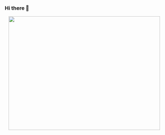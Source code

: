 ### Hi there 👋

<!--
**Shoukox/Shoukox** is a ✨ _special_ ✨ repository because its `README.md` (this file) appears on your GitHub profile.

Here are some ideas to get you started:

- 🔭 I’m currently working on ...
- 🌱 I’m currently learning ...
- 👯 I’m looking to collaborate on ...
- 🤔 I’m looking for help with ...
- 💬 Ask me about ...
- 📫 How to reach me: ...
- 😄 Pronouns: ...
- ⚡ Fun fact: ...
-->

<div align="center">
  <img src="https://media2.giphy.com/media/v1.Y2lkPTc5MGI3NjExZjA2OTMzNWRjMTg1ZjA0NGRjOTBkNDY0OGQ1ZjVjNjM4MTI2NzBkYyZjdD1n/vzO0Vc8b2VBLi/giphy.gif" width="480" height="360"/>
 </div>
